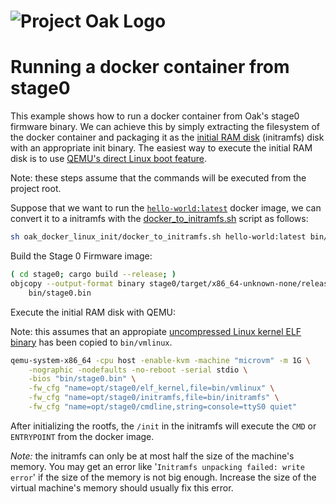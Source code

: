 <!-- Oak Logo Start -->
<!-- An HTML element is intentionally used since GitHub recommends this approach to handle different images in dark/light modes. Ref: https://docs.github.com/en/get-started/writing-on-github/getting-started-with-writing-and-formatting-on-github/basic-writing-and-formatting-syntax#specifying-the-theme-an-image-is-shown-to -->
<!-- markdownlint-disable-next-line MD033 -->
<h1><picture><source media="(prefers-color-scheme: dark)" srcset="../docs/oak-logo/svgs/oak-logo-negative.svg?sanitize=true"><source media="(prefers-color-scheme: light)" srcset="../docs/oak-logo/svgs/oak-logo.svg?sanitize=true"><img alt="Project Oak Logo" src="../docs/oak-logo/svgs/oak-logo.svg?sanitize=true"></picture></h1>
<!-- Oak Logo End -->

# Running a docker container from stage0

This example shows how to run a docker container from Oak's stage0 firmware
binary. We can achieve this by simply extracting the filesystem of the docker
container and packaging it as the
[initial RAM disk](https://en.wikipedia.org/wiki/Initial_ramdisk) (initramfs)
disk with an appropriate init binary. The easiest way to execute the initial RAM
disk is to use
[QEMU's direct Linux boot feature](https://qemu-project.gitlab.io/qemu/system/linuxboot.html).

Note: these steps assume that the commands will be executed from the project
root.

Suppose that we want to run the
[`hello-world:latest`](https://hub.docker.com/_/hello-world) docker image, we
can convert it to a initramfs with the
[docker_to_initramfs.sh](docker_to_initramfs.sh) script as follows:

```bash
sh oak_docker_linux_init/docker_to_initramfs.sh hello-world:latest bin/initramfs
```

Build the Stage 0 Firmware image:

```bash
( cd stage0; cargo build --release; )
objcopy --output-format binary stage0/target/x86_64-unknown-none/release/oak_stage0 \
    bin/stage0.bin
```

Execute the initial RAM disk with QEMU:

Note: this assumes that an appropiate
[uncompressed Linux kernel ELF binary](/docs/development.md#extracting-vmlinux-from-your-linux-installation)
has been copied to `bin/vmlinux`.

```bash
qemu-system-x86_64 -cpu host -enable-kvm -machine "microvm" -m 1G \
    -nographic -nodefaults -no-reboot -serial stdio \
    -bios "bin/stage0.bin" \
    -fw_cfg "name=opt/stage0/elf_kernel,file=bin/vmlinux" \
    -fw_cfg "name=opt/stage0/initramfs,file=bin/initramfs" \
    -fw_cfg "name=opt/stage0/cmdline,string=console=ttyS0 quiet"
```

After initializing the rootfs, the `/init` in the initramfs will execute the
`CMD` or `ENTRYPOINT` from the docker image.

_Note:_ the initramfs can only be at most half the size of the machine's memory.
You may get an error like '`Initramfs unpacking failed: write error`' if the
size of the memory is not big enough. Increase the size of the virtual machine's
memory should usually fix this error.
